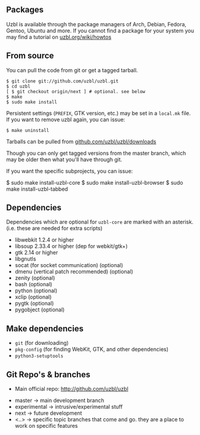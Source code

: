 ## Packages

Uzbl is available through the package managers of Arch, Debian, Fedora, Gentoo,
Ubuntu and more. If you cannot find a package for your system you may find a
tutorial on [uzbl.org/wiki/howtos](http://www.uzbl.org/wiki/howtos)

## From source

You can pull the code from git or get a tagged tarball.

    $ git clone git://github.com/uzbl/uzbl.git
    $ cd uzbl
    [ $ git checkout origin/next ] # optional. see below
    $ make
    $ sudo make install

Persistent settings (`PREFIX`, GTK version, etc.) may be set in a `local.mk`
file. If you want to remove uzbl again, you can issue:

    $ make uninstall

Tarballs can be pulled from
[github.com/uzbl/uzbl/downloads](http://github.com/uzbl/uzbl/downloads)

Though you can only get tagged versions from the master branch, which may be
older then what you'll have through git.

If you want the specific subprojects, you can issue:

  $ sudo make install-uzbl-core
  $ sudo make install-uzbl-browser
  $ sudo make install-uzbl-tabbed

## Dependencies

Dependencies which are optional for `uzbl-core` are marked with an asterisk.
(i.e. these are needed for extra scripts)

* libwebkit 1.2.4 or higher
* libsoup 2.33.4 or higher (dep for webkit/gtk+)
* gtk 2.14 or higher
* libgnutls
* socat (for socket communication) (optional)
* dmenu (vertical patch recommended) (optional)
* zenity (optional)
* bash (optional)
* python (optional)
* xclip (optional)
* pygtk (optional)
* pygobject (optional)

## Make dependencies

* `git` (for downloading)
* `pkg-config` (for finding WebKit, GTK, and other dependencies)
* `python3-setuptools`

## Git Repo's & branches

* Main official repo:
  http://github.com/uzbl/uzbl
- master -> main development branch
- experimental -> intrusive/experimental stuff
- next -> future development
- <..>  -> specific topic branches that come and go. they are a place to work on specific features
